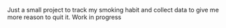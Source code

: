 Just a small project to track my smoking habit and collect data to give me more reason to quit it. Work in progress